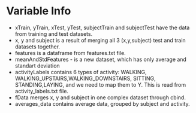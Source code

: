 # Variable Info

* xTrain, yTrain, xTest, yTest, subjectTrain and subjectTest have the data from training and test datasets.
* x, y and subject is a result of merging all 3 (x,y,subject) test and train datasets together.
* features is a dataframe from features.txt file.
* meanAndStdFeatures - is a new dataset, which has only average and standart deviation
* activityLabels contains 6 types of activity: WALKING, WALKING_UPSTAIRS,WALKING_DOWNSTAIRS, SITTING, STANDING,LAYING, and we need to map them to Y. This is read from activity_labels.txt file.
* fData merges x, y and subject in one complex dataset through cbind.
* averages_data contains average data, grouped by subject and activity.
